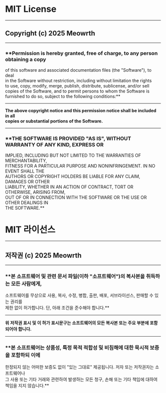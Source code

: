 
# **MIT License**

---

## **Copyright (c) 2025 Meowrth**

---

### **Permission is hereby granted, free of charge, to any person obtaining a copy  
of this software and associated documentation files (the "Software"), to deal  
in the Software without restriction, including without limitation the rights  
to use, copy, modify, merge, publish, distribute, sublicense, and/or sell  
copies of the Software, and to permit persons to whom the Software is  
furnished to do so, subject to the following conditions:**

---

**The above copyright notice and this permission notice shall be included in all  
copies or substantial portions of the Software.**

---

### **THE SOFTWARE IS PROVIDED "AS IS", WITHOUT WARRANTY OF ANY KIND, EXPRESS OR  
IMPLIED, INCLUDING BUT NOT LIMITED TO THE WARRANTIES OF MERCHANTABILITY,  
FITNESS FOR A PARTICULAR PURPOSE AND NONINFRINGEMENT. IN NO EVENT SHALL THE  
AUTHORS OR COPYRIGHT HOLDERS BE LIABLE FOR ANY CLAIM, DAMAGES OR OTHER  
LIABILITY, WHETHER IN AN ACTION OF CONTRACT, TORT OR OTHERWISE, ARISING FROM,  
OUT OF OR IN CONNECTION WITH THE SOFTWARE OR THE USE OR OTHER DEALINGS IN  
THE SOFTWARE.**

# **MIT 라이선스**

---

## **저작권 (c) 2025 Meowrth**

---

### **본 소프트웨어 및 관련 문서 파일(이하 "소프트웨어")의 복사본을 취득하는 모든 사람에게,  
소프트웨어를 무상으로 사용, 복사, 수정, 병합, 출판, 배포, 서브라이선스, 판매할 수 있는 권리를  
제한 없이 허가합니다. 단, 아래 조건을 준수해야 합니다.**

---

**위 저작권 표시 및 이 허가 표시문구는 소프트웨어의 모든 복사본 또는 주요 부분에 포함되어야 합니다.**

---

### **본 소프트웨어는 상품성, 특정 목적 적합성 및 비침해에 대한 묵시적 보증을 포함하되 이에  
한정되지 않는 어떠한 보증도 없이 "있는 그대로" 제공됩니다. 저자 또는 저작권자는 소프트웨어나  
그 사용 또는 기타 거래와 관련하여 발생하는 모든 청구, 손해 또는 기타 책임에 대하여 책임을 지지 않습니다.**
